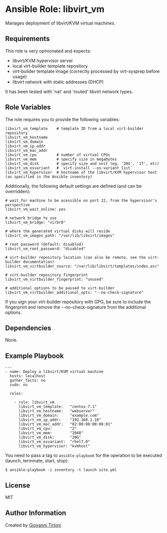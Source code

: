 Ansible Role: libvirt_vm
=========

Manages deployment of libvirt/KVM virtual machines.

Requirements
------------

This role is very opinionated and expects:

 * libvirt/KVM hypervisor server
 * local virt-builder template repository
 * virt-builder template image (correctly processed by virt-sysprep before usage)
 * libvirt network with static addresses (DHCP)

It has been tested with 'nat' and 'routed' libvirt network types.

Role Variables
--------------

The role requires you to provide the following variables:

    libvirt_vm_template    # template ID from a local virt-builder repository
    libvirt_vm_hostname
    libvirt_vm_domain
    libvirt_vm_ip_addr
    libvirt_vm_mac_addr
    libvirt_vm_cpu         # number of virtual CPUs
    libvirt_vm_mem         # specify size in megabytes
    libvirt_vm_disk        # specify size and unit (eg. '20G', '1T', etc)
    libvirt_vm_osvariant   # `virt-install --os-variant list`
    libvirt_vm_hypervisor  # hostname of the libvirt/KVM hypervisor host (as specified in the Ansible inventory)

Additionally, the following default settings are defined (and can be overridden):

    # wait_for machine to be acessible on port 22, from the hypervisor's perspective
    libvirt_vm_wait_online: yes

    # network bridge to use
    libvirt_vm_bridge: "virbr0"

    # where the generated virtual disks will reside
    libvirt_vm_images_path: "/var/lib/libvirt/images"

    # root password (default: disabled)
    libvirt_vm_root_password: "disabled"

    # virt-builder repository location (can also be remote, see the virt-builder documentation)
    libvirt_vm_virtbuilder_source: "/var/lib/libvirt/templates/index.asc"

    # virt-builder repository fingerprint
    libvirt_vm_virtbuilder_fingerprint: "unused"

    # additional options to be passed to virt-builder
    libvirt_vm_virtbuilder_additional_opts: "--no-check-signature"

If you sign your virt-builder repository with GPG, be sure to include the fingerprint and remove the --no-check-signature from the additional options.

Dependencies
------------

None.

Example Playbook
----------------

    ---
    - name: Deploy a libvirt/KVM virtual machine
      hosts: localhost
      gather_facts: no
      sudo: no
    
      roles:
    
        - role: libvirt_vm
          libvirt_vm_template:   "centos-7.1"
          libvirt_vm_hostname:   "webserver"
          libvirt_vm_domain:     "example.com"
          libvirt_vm_ip_addr:    "192.168.1.10"
          libvirt_vm_mac_addr:   "02:00:00:00:00:01"
          libvirt_vm_cpu:        "2"
          libvirt_vm_mem:        "2048"
          libvirt_vm_disk:       "20G"
          libvirt_vm_osvariant:  "rhel7.0"
          libvirt_vm_hypervisor: "kvmhost"

You need to pass a tag to `ansible-playbook` for the operation to be executed (launch, terminate, start, stop):

    $ ansible-playbook -i inventory -t launch site.yml

License
-------

MIT

Author Information
------------------

Created by [Giovanni Tirloni](http://gtirloni.com)
